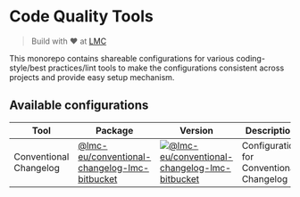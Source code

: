 # Code Quality Tools

> Build with ❤️ at [LMC][lmc-home]

This monorepo contains shareable configurations for various coding-style/best practices/lint tools to make the configurations consistent across projects and provide easy setup mechanism.

## Available configurations

| Tool                   | Package                                                                                       | Version                                                                           | Description                              |
| ---------------------- | --------------------------------------------------------------------------------------------- | --------------------------------------------------------------------------------- | ---------------------------------------- |
| Conventional Changelog | [@lmc-eu/conventional-changelog-lmc-bitbucket](packages/conventional-changelog-lmc-bitbucket) | [![@lmc-eu/conventional-changelog-lmc-bitbucket][cc-badge]][cc-npm]               | Configuration for Conventional Changelog |

[lmc-home]: https://www.lmc.eu
[cc-npm]: https://npmjs.org/package/%40lmc-eu/conventional-changelog-lmc-bitbucket
[cc-badge]: https://img.shields.io/npm/v/%40lmc-eu/conventional-changelog-lmc-bitbucket.svg?style=flat-square


